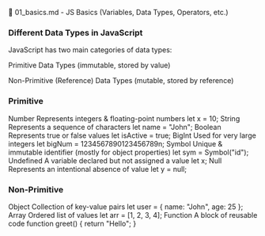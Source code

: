 📄 01_basics.md - JS Basics (Variables, Data Types, Operators, etc.)


### Different Data Types in JavaScript
JavaScript has two main categories of data types:

Primitive Data Types (immutable, stored by value)

Non-Primitive (Reference) Data Types (mutable, stored by reference)

### Primitive
Number	Represents integers & floating-point numbers	let x = 10;
String	Represents a sequence of characters	let name = "John";
Boolean	Represents true or false values	let isActive = true;
BigInt	Used for very large integers	let bigNum = 1234567890123456789n;
Symbol	Unique & immutable identifier (mostly for object properties)	let sym = Symbol("id");
Undefined	A variable declared but not assigned a value	let x;
Null	Represents an intentional absence of value	let y = null;

### Non-Primitive

Object	Collection of key-value pairs	let user = { name: "John", age: 25 };
Array	Ordered list of values	let arr = [1, 2, 3, 4];
Function	A block of reusable code	function greet() { return "Hello"; }